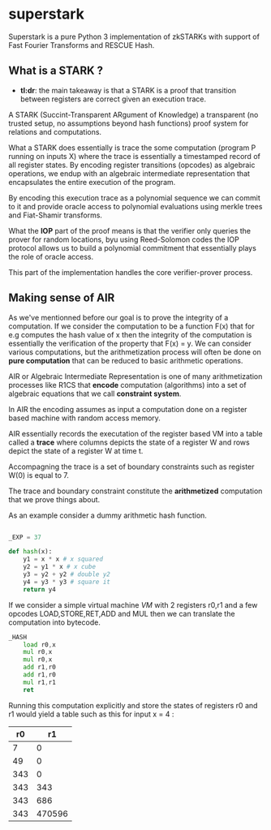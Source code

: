 # superstark

Superstark is a pure Python 3 implementation of zkSTARKs with support of Fast Fourier Transforms and RESCUE Hash.

## What is a STARK ?

- **tl:dr**: the main takeaway is that a STARK is a proof that transition between registers are correct given an execution trace.

A STARK (Succint-Transparent ARgument of Knowledge) a transparent (no trusted setup, no assumptions beyond hash functions) proof system
for relations and computations.

What a STARK does essentially is trace the some computation (program P running on inputs X) where the trace is essentially
a timestamped record of all register states. By encoding register transitions (opcodes) as algebraic operations, we endup
with an algebraic intermediate representation that encapsulates the entire execution of the program.

By encoding this execution trace as a polynomial sequence we can commit to it and provide oracle access to polynomial
evaluations using merkle trees and Fiat-Shamir transforms.

What the **IOP** part of the proof means is that the verifier only queries the prover for random locations, byu using Reed-Solomon codes
the IOP protocol allows us to build a polynomial commitment that essentially plays the role of oracle access.

This part of the implementation handles the core verifier-prover process.

## Making sense of AIR

As we've mentionned before our goal is to prove the integrity of a computation.
If we consider the computation to be a function F(x) that for e.g computes the
hash value of x then the integrity of the computation is essentially
the verification of the property that F(x) = y.
We can consider various computations, but the arithmetization process will often
be done on **pure computation** that can be reduced to basic arithmetic operations.

AIR or Algebraic Intermediate Representation is one of many arithmetization processes like R1CS that **encode** computation (algorithms) into a set
of algebraic equations that we call **constraint system**.

In AIR the encoding assumes as input a computation done on a register
based machine with random access memory.

AIR essentially records the executation of the register based VM
into a table called a **trace** where columns depicts the state
of a register W and rows depict the state of a register W at time t.

Accompagning the trace is a set of boundary constraints such as register W(0)
is equal to 7.

The trace and boundary constraint constitute the **arithmetized** computation
that we prove things about.

As an example consider a dummy arithmetic hash function.

```python

_EXP = 37

def hash(x):
    y1 = x * x # x squared
    y2 = y1 * x # x cube
    y3 = y2 + y2 # double y2
    y4 = y3 * y3 # square it
    return y4
```

If we consider a simple virtual machine _VM_ with 2 registers r0,r1 and a few
opcodes LOAD,STORE,RET,ADD and MUL then we can translate the computation into bytecode.

```asm
_HASH
    load r0,x
    mul r0,x
    mul r0,x
    add r1,r0
    add r1,r0
    mul r1,r1
    ret
```

Running this computation explicitly and store the states of registers r0 and r1
would yield a table such as this for input x = 4 :

| r0  | r1     |
| --- | ------ |
| 7   | 0      |
| 49  | 0      |
| 343 | 0      |
| 343 | 343    |
| 343 | 686    |
| 343 | 470596 |
